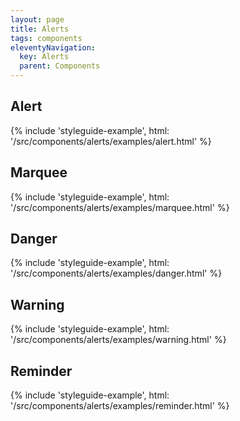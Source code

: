 ```yaml
---
layout: page
title: Alerts
tags: components
eleventyNavigation:
  key: Alerts
  parent: Components
---
```


## Alert

{% include 'styleguide-example', html: '/src/components/alerts/examples/alert.html' %}

## Marquee

{% include 'styleguide-example', html: '/src/components/alerts/examples/marquee.html' %}

## Danger

{% include 'styleguide-example', html: '/src/components/alerts/examples/danger.html' %}

## Warning

{% include 'styleguide-example', html: '/src/components/alerts/examples/warning.html' %}

## Reminder

{% include 'styleguide-example', html: '/src/components/alerts/examples/reminder.html' %}
